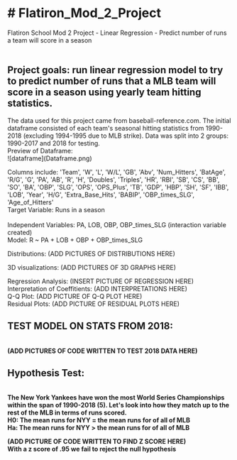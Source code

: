 <h1># Flatiron_Mod_2_Project</h1>
Flatiron School Mod 2 Project - Linear Regression - Predict number of runs a team will score in a season
<br><br>
<h2><b>Project goals: </b> run linear regression model to try to predict number of runs that a MLB team will score in a season using yearly team hitting statistics.<br></h2>
The data used for this project came from baseball-reference.com. The initial dataframe consisted of each team's seasonal hitting statistics from 1990-2018 (excluding 1994-1995 due to MLB strike). Data was split into 2 groups: 1990-2017 and 2018 for testing.<br>
Preview of Dataframe: <br>
![dataframe](Dataframe.png)<br>

Columns include: 'Team', 'W', 'L', 'W/L', 'GB', 'Abv', 'Num_Hitters', 'BatAge', 'R/G', 'G', 'PA', 'AB', 'R', 'H', 'Doubles', 'Triples', 'HR', 'RBI', 'SB', 'CS', 'BB', 'SO', 'BA', 'OBP', 'SLG', 'OPS', 'OPS_Plus', 'TB', 'GDP', 'HBP', 'SH', 'SF', 'IBB', 'LOB', 'Year', 'H/G', 'Extra_Base_Hits', 'BABIP', 'OBP_times_SLG', 'Age_of_Hitters'<br>
Target Variable: Runs in a season<br><br>
Independent Variables: PA, LOB, OBP, OBP_times_SLG (interaction variable created)<br>
Model: R ~ PA + LOB + OBP + OBP_times_SLG<br>

Distributions: (ADD PICTURES OF DISTRIBUTIONS HERE) <br>

3D visualizations: (ADD PICTURES OF 3D GRAPHS HERE) <br>

Regression Analysis: (INSERT PICTURE OF REGRESSION HERE)<br>
Interpretation of Coeffitients: (ADD INTERPRETATIONS HERE)<br>
Q-Q Plot: (ADD PICTURE OF Q-Q PLOT HERE) <br>
Residual Plots: (ADD PICTURE OF RESIDUAL PLOTS HERE)<br>

<h2><b> TEST MODEL ON STATS FROM 2018:</h2><br>
(ADD PICTURES OF CODE WRITTEN TO TEST 2018 DATA HERE)<br>

<h2>Hypothesis Test:</h2><br>
The New York Yankees have won the most World Series Championships within the span of 1990-2018 (5). Let's look into how they match up to the rest of the MLB in terms of runs scored.<br>
H0: The mean runs for NYY = the mean runs for of all of MLB<br>
Ha: The mean runs for NYY > the mean runs for of all of MLB<br>

(ADD PICTURE OF CODE WRITTEN TO FIND Z SCORE HERE)<br>
<b>With a z score of .95 we fail to reject the null hypothesis
